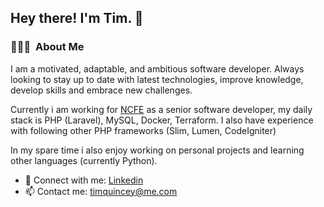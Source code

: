 <h2>Hey there! I'm Tim. 👋</h2>

<h3> 👨🏻‍💻 &nbsp;About Me </h3>

I am a motivated, adaptable, and ambitious software developer. Always looking to stay up to date with latest technologies, improve knowledge, develop skills and embrace new challenges.

Currently i am working for <a href="https://www.ncfe.org.uk/">NCFE</a> as a senior software developer, my daily stack is PHP (Laravel), MySQL, Docker, Terraform. I also have experience with following other PHP frameworks (Slim, Lumen, CodeIgniter)

In my spare time i also enjoy working on personal projects and learning other languages (currently Python).

- 💼 Connect with me: <a href="https://www.linkedin.com/in/tim-quincey-743158a0">Linkedin</a>
- 📫 Contact me: <a href="mailto:timquincey@me.com">timquincey@me.com</a>
